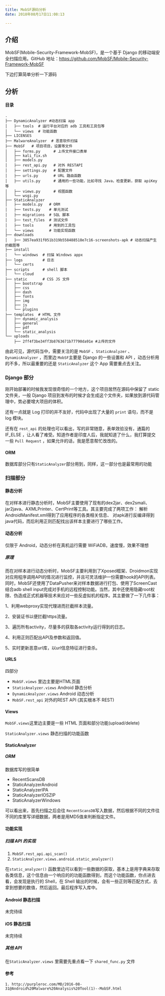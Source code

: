 ```yaml
---
title: MobSF源码分析
date: 2018年08月17日11:08:13

---
```


## 介绍

MobSF(Mobile-Security-Framework-MobSF)，是一个基于 Django 的移动端安全扫描应用。GitHub 地址：<https://github.com/MobSF/Mobile-Security-Framework-MobSF>

 

下边打算简单分析一下源码

## 分析

#### 目录

```shell
.
├── DynamicAnalyzer #动态扫描 app
│   ├── tools  # 运行平台对应的 adb 工具和工具包等
│   └── views  # 功能函数
├── LICENSES 
├── MalwareAnalyzer  # 恶意软件扫描
├── MobSF   # 项目项目，设置等文件
│   ├── forms.py      # 上传文件接口表单
│   ├── kali_fix.sh
│   ├── models.py
│   ├── rest_api.py   # 对外 RESTAPI
│   ├── settings.py   # 配置文件
│   ├── urls.py       # URL 路由函数
│   ├── utils.py      # 通用的一些功能，比如寻找 Java，检查更新，获取 apiKey 等
│   ├── views.py      # 视图函数
│   └── wsgi.py 
├── StaticAnalyzer
│   ├── models.py   # ORM
│   ├── tests.py    # 单元测试
│   ├── migrations  # SQL 脚本
│   ├── test_files  # 测试文件
│   ├── tools       # 用到的工具包
│   └── views       # 功能实现函数
├── downloads
│   ├── 3857ea931f051b319b558488518e7c16-screenshots-apk # 动态扫描产生的截图等
├── install  
│   └── windows  # 扫描 Windows appx 
├── logs         # 日志
│   └── certs
├── scripts      # shell 脚本
│   └── cloud
├── static       # CSS JS 文件
│   ├── bootstrap
│   ├── css
│   ├── dash
│   ├── fonts
│   ├── img
│   ├── js
│   └── plugins
├── templates  # HTML 文件
│   ├── dynamic_analysis
│   ├── general
│   ├── pdf
│   └── static_analysis
└── uploads
    ├── 2ff4f3be34ff3b8763671b77790da91e #上传的文件

```



由此可见，源代码当中，需要关注的是 `MobSF` 、`StaticAnalyzer` 、`DynamicAnalyzer` ，而里边 `MobSF`主要是 Django 的一些设置和 API ，动态分析用的不多，所以最重要的还是 `StaticAnalyzer` 这个 App 需要重点去关注。



### Django 部分

刚开始部署的时候我发现很奇怪的一个地方，这个项目居然在源码中保留了 static 文件夹，一般 Django 项目到发布的时候才会生成这个文件夹，如果放到源代码管理中，势必要增大项目的体积。

还有一点就是 Log 打印的并不友好，代码中出现了大量的 `print` 语句，而不是 log 模块。

还有在 `rest_api` 的处理也可以看出，写的非常随意，表单效验没有，通篇的 IF_ELSE ，让人看了难受。知道作者是印度人后，我就知道了什么，我打算提交一些 `Pull Request` ，如果允许的话，我是愿意帮忙改改的。

#### ORM

数据库部分只有`StaticAnalyzer`部分用到，同样，这一部分也是最常用的功能

### 扫描部分

#### 静态分析

在对样本进行静态分析时，MobSF主要使用了现有的dex2jar、dex2smali、jar2java、AXMLPrinter、CertPrint等工具。其主要完成了两项工作： 解析AndroidManifest.xml得到了应用程序的各类相关信息、 对apk进行反编译得到java代码，而后利用正则匹配找出该样本主要进行了哪些工作。    

#### 动态分析

仅限于 Android，动态分析在真机运行需要 WiFiADB，速度慢，效果不理想

##### 原理

而在对样本进行动态分析时，MobSF主要利用到了Xposed框架、Droidmon实现对应用程序调用API的情况进行监控，并且可灵活维护一份需要hook的API列表。同时，MobSF还使用了DataPusher来对样本数据进行打包、使用了ScreenCast结合adb shell input完成对手机的远程控制功能。当然，其中还使用隐藏root权限、伪造成正式机器等技术来应对一些反虚拟机的程序。其主要做了一下几件事： 

1、利用webproxy实现代理进而拦截样本流量。 

2、安装证书以便拦截https流量。 

3、遍历所有activity，尽量多的获取各activity运行得到的日志。

 4、利用正则匹配出API及参数和返回值。

5、实时更新恶意url库，以url信息特征进行查杀。 





#### URLS

四部分

- `MobSF.views` 里边主要是HTML页面
- `StaticAnalyzer.views` Android 静态分析
- `DynamicAnalyzer.views` Android 动态分析
- `MobSF.rest_api` 对外的REST API (其实根本不 REST)

#### Views

`MobSF.views`这里边主要是一些 HTML 页面和部分功能(upload/delete)

`StaticAnalyzer.views` 静态扫描的功能函数



#### StaticAnalyzer

##### ORM

数据库写的很简单

- RecentScansDB
- StaticAnalyzerAndroid
- StaticAnalyzerIPA
- StaticAnalyzerIOSZIP
- StaticAnalyzerWindows

可以看出来，首先扫描之后会往 `RecentScansDB`写入数据，然后根据不同的文件往不同的库里写详细数据，两者是用MD5值来判断指定文件。

#### 功能实现

##### 扫描 API 的实现

1. `MobSF.rest_api.api_scan()`
2. `StaticAnalyzer.views.android.static_analyzer()`

在`static_analyzer()` 函数里边可以看到一些数据的获取，基本上是用字典来存取各类信息，这个信息由一个响应的的功能函数得到，而这个功能函数，你点进去看，会发现是执行的 Shell，在 Shell 输出的时候，会有一些正则等匹配方式，去拿到想要的数值，然后返回。最后程序写入库中。



#### Android 静态扫描

未完待续

#### iOS 静态扫描

未完待续

##### 其他 API

在`StaticAnalyzer.views` 里需要先重点看一下 `shared_func.py` 文件





#### 参考

```
1. http://purpleroc.com/MD/2016-08-31@Android%20Malware%20Analysis%20Tool(1)--MobSF.html
```

